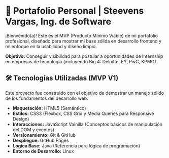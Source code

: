 # 🚀 Portafolio Personal | Steevens Vargas, Ing. de Software

¡Bienvenido(a)! Este es el MVP (Producto Mínimo Viable) de mi portafolio profesional, diseñado para mostrar mi base sólida en desarrollo frontend y mi enfoque en la usabilidad y diseño limpio.

**Objetivo:** Conseguir visibilidad para postular a oportunidades de Internship en empresas de tecnología (incluyendo Big 4: Deloitte, EY, PwC, KPMG).

## 🛠️ Tecnologías Utilizadas (MVP V1)

Este proyecto fue construido con el objetivo de demostrar un manejo sólido de los fundamentos del desarrollo web:

* **Maquetación:** HTML5 (Semántico)
* **Estilos:** CSS3 (Flexbox, CSS Grid y Media Queries para Responsive Design)
* **Interacciones:** JavaScript Vainilla (Conceptos básicos de manipulación del DOM y eventos)
* **Versionamiento:** Git & GitHub
* **Despliegue:** GitHub Pages
* **Lógica Base:** Java (Referencia para lógica de programación)
* **Entorno de Desarrollo:** Linux
